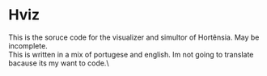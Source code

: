 # Hviz
This is the soruce code for the visualizer and simultor of Hortênsia. May be incomplete.\
This is written in a mix of portugese and english. Im not going to translate bacause its my want to code.\
